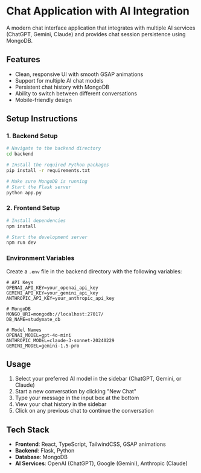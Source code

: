 
# Chat Application with AI Integration

A modern chat interface application that integrates with multiple AI services (ChatGPT, Gemini, Claude) and provides chat session persistence using MongoDB.

## Features

- Clean, responsive UI with smooth GSAP animations
- Support for multiple AI chat models
- Persistent chat history with MongoDB
- Ability to switch between different conversations
- Mobile-friendly design

## Setup Instructions

### 1. Backend Setup

```bash
# Navigate to the backend directory
cd backend

# Install the required Python packages
pip install -r requirements.txt

# Make sure MongoDB is running
# Start the Flask server
python app.py
```

### 2. Frontend Setup

```bash
# Install dependencies
npm install

# Start the development server
npm run dev
```

### Environment Variables

Create a `.env` file in the backend directory with the following variables:

```
# API Keys
OPENAI_API_KEY=your_openai_api_key
GEMINI_API_KEY=your_gemini_api_key
ANTHROPIC_API_KEY=your_anthropic_api_key

# MongoDB
MONGO_URI=mongodb://localhost:27017/
DB_NAME=studymate_db

# Model Names
OPENAI_MODEL=gpt-4o-mini
ANTHROPIC_MODEL=claude-3-sonnet-20240229
GEMINI_MODEL=gemini-1.5-pro
```

## Usage

1. Select your preferred AI model in the sidebar (ChatGPT, Gemini, or Claude)
2. Start a new conversation by clicking "New Chat"
3. Type your message in the input box at the bottom
4. View your chat history in the sidebar
5. Click on any previous chat to continue the conversation

## Tech Stack

- **Frontend**: React, TypeScript, TailwindCSS, GSAP animations
- **Backend**: Flask, Python
- **Database**: MongoDB
- **AI Services**: OpenAI (ChatGPT), Google (Gemini), Anthropic (Claude)

